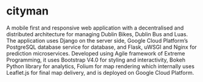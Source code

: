 # cityman
A mobile first and responsive web application with a decentralised and distributed architecture for managing Dublin Bikes, Dublin Bus and Luas. The application uses Django on the server side, Google Cloud Platform’s PostgreSQL database service for database, and Flask, uWSGI and Nginx for prediction microservices. Developed using Agile framework of Extreme Programming, it uses Bootstrap V4.0 for styling and interactivity, Bokeh Python library for analytics, Folium for map rendering which internally uses Leaflet.js for final map delivery, and is deployed on Google Cloud Platform.
